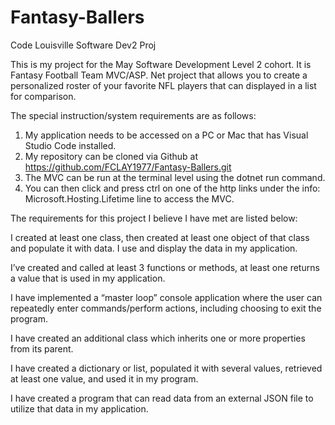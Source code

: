 # Fantasy-Ballers
Code Louisville Software Dev2 Proj

This is my project for the May Software Development Level 2 cohort. It is Fantasy Football Team MVC/ASP. Net project that allows you to create a personalized roster of your favorite NFL players that can displayed in a list for comparison. 

The special instruction/system requirements are as follows:

1. My application needs to be accessed on a PC or Mac that has Visual Studio Code installed.
2. My repository can be cloned via Github at https://github.com/FCLAY1977/Fantasy-Ballers.git
3. The MVC can be run at the terminal level using the dotnet run command.
4. You can then click and press ctrl on one of the http links under the info: Microsoft.Hosting.Lifetime line 
   to access the MVC.

The requirements for this project I believe I have met are listed below: 

I created at least one class, then created at least one object of that class and populate it with data. I use and display the data in my application. 
 

I’ve created and called at least 3 functions or methods, at least one returns a value that is used in my application. 

 

I have implemented a “master loop” console application where the user can repeatedly enter commands/perform actions, including choosing to exit the program. 

 

I have created an additional class which inherits one or more properties from its parent. 

 

I have created a dictionary or list, populated it with several values, retrieved at least one value, and used it in my program. 
 
 
I have created a program that can read data from an external JSON file to utilize that data in my application.

